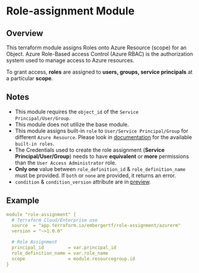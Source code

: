 # Role-assignment Module

## Overview

This terraform module assigns Roles onto Azure Resource (scope) for an Object. Azure Role-Based access Control (Azure RBAC) is the authorization system used to manage access to Azure resources.

To grant access, **roles** are assigned to **users, groups, service principals** at a particular **scope**.

## Notes

- This module requires the `object_id` of the `Service Principal/User/Group`.
- This module does not utilize the base module.
- This module assigns built-in `role` to `User/Service Principal/Group` for different `Azure Resource`. Please look in [documentation](https://docs.microsoft.com/en-us/azure/role-based-access-control/built-in-roles) for the available `built-in roles`.
- The Credentials used to create the role assignment (**Service Principal/User/Group**) needs to have **equivalent** or **more** permissions than the `User Access Administrator` role.
- **Only one** value between `role_definition_id` & `role_definition_name` must be provided. If `both` or `none` are provided, it returns an error.
- `condition` & `condition_version` attribute are in [preview](https://docs.microsoft.com/en-us/azure/role-based-access-control/conditions-role-assignments-portal#:~:text=An%20Azure%20role%20assignment%20condition,tag%20to%20read%20the%20object.).

## Example

```yaml
module "role-assignment" {
  # Terraform Cloud/Enterprise use
  source  = "app.terraform.io/embergertf/role-assignment/azurerm"
  version = "~>1.0.0"

  # Role Assignment
  principal_id         = var.principal_id
  role_definition_name = var.role_name
  scope                = module.resourcegroup.id
}
```
